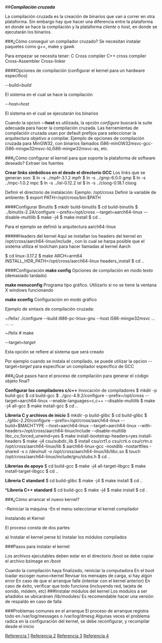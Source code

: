 ##**_Compilación cruzada_**

La compilación cruzada es la creación de binarios que van a correr en otra plataforma. Sin embargo hay que hacer una diferencia entre la plataforma en donde se hace la compilación y la plataforma _cliente_ o _host_, en donde se ejecutarán los binarios.

###¿Cómo conseguir un compilador cruzado?
Se necesitan instalar paquetes como g++, make y gawk

Para empezar se necesita tener:
C Cross compiler
C++ cross compiler
Cross-Assembler
Cross-linker


####Opciones de compilación (configurar el kernel para un hardware específico)

--build=_build_

El sistema en el cual se hace la compilación

--host=_host_

El sistema en el cual se ejecutarán los binarios

Cuando la opcion __--host__ es utilizada, la opción _configure_ buscará la suite adecuada para hacer la compilación cruzada. Las herramientas de compilación cruzada usan por default prefijos para seleccionar la arquitectura objetivo a compilar. Ejemplo de opciones de compilación cruzada para MinGW32, con binarios llamados i586-minGW32msvc-gcc-i586-mingw32msvc-ld,i586-mingw32msvc-as, etc.

###¿Cómo configurar el kernel para que soporte la plataforma de software deseado?
Extraer los fuentes

**Crear links simbólicos en el desde el directorio GCC**
Los links que se generan son:
$ ln -s ../mpfr-3.1.2 mpfr
$ ln -s ../gmp-6.0.0 gmp
$ ln -s ../mpc-1.0.2 mpc
$ ln -s ../isl-0.12.2 isl
$ ln -s ../cloog-0.18.1 cloog

Definir el directorio de instalación:
Ejemplo: /opt/cross
Definir la variable de ambiente:
$ export PATH=/opt/cross/bin:$PATH

####Configurar Binutils
$ mkdir build-binutils
$ cd build-binutils
$ ../binutils-2.24/configure --prefix=/opt/cross --target=aarch64-linux --disable-multilib
$ make -j4
$ make install
$ cd ..

Para el ejemplo se definió la arquitectura aarch64-linux

#####Headers del kernel
Aqui se installan los headers del kernel en /opt/cross/aarch64-linux/include , con lo cual se harpa posible que el sistema utiliza el toolchain para hacer llamadas al kernel Aarch

$ cd linux-3.17.2
$ make ARCH=arm64 INSTALL_HDR_PATH=/opt/cross/aarch64-linux headers_install
$ cd ..

####Configuración
__make config__
Opciones de compilación en modo texto (demasiado tardado)

__make menuconfig__
Programa tipo gráfico. Utilizarlo si no se tiene la ventana X windows funcionando

__make xconfig__
Configuración en modo gráfico

Ejemplo de sintaxis de compilación cruzada:

~/felix/ ./configure --build i686-pc-linux-gnu --host i586-mingw32msvc
...
...
...

~/felix # make

--target=_target_

Esta opción se refiere al sistema que será creado

Por ejemplo cuando se instala el compilado, se puede utilizar la opcion --target=_target_ para especificar un compilador específico de GCC

###¿Qué pasos hace el proceso de compilación para generar el código objeto final?

**Configurar los compiladores c/c++**
Invocación de compiladores
$ mkdir -p build-gcc
$ cd build-gcc
$ ../gcc-4.9.2/configure --prefix=/opt/cross --target=aarch64-linux --enable-languages=c,c++ --disable-multilib
$ make -j4 all-gcc
$ make install-gcc
$ cd ..

**Libreria C y archivos de inicio**
$ mkdir -p build-glibc
$ cd build-glibc
$ ../glibc-2.20/configure --prefix=/opt/cross/aarch64-linux --build=$MACHTYPE --host=aarch64-linux --target=aarch64-linux --with-headers=/opt/cross/aarch64-linux/include --disable-multilib libc_cv_forced_unwind=yes
$ make install-bootstrap-headers=yes install-headers
$ make -j4 csu/subdir_lib
$ install csu/crt1.o csu/crti.o csu/crtn.o /opt/cross/aarch64-linux/lib
$ aarch64-linux-gcc -nostdlib -nostartfiles -shared -x c /dev/null -o /opt/cross/aarch64-linux/lib/libc.so
$ touch /opt/cross/aarch64-linux/include/gnu/stubs.h
$ cd ..

**Librerias de apoyo**
$ cd build-gcc
$ make -j4 all-target-libgcc
$ make install-target-libgcc
$ cd ..

**Libreria C standard**
$ cd build-glibc
$ make -j4
$ make install
$ cd ..

***Libreria C++ standard**
$ cd build-gcc
$ make -j4
$ make install
$ cd .

###¿Cómo arrancar el nuevo kernel?

-Reiniciar la máquina
-En el menu seleccionar el kernel compilador

Instalando el Kernel

El proceso consta de dos partes

a) Instalar el kernel perse
b) Instalar los módulos compilados

###Pasos para instalar el kernel

Los archivos ejecutables deben estar en el directorio /boot
se debe copiar el archivo bzimage en /boot


Cuando la compilación haya finalizado, reiniciar la computadora
En el boot loadar escoger nuevo>kernel
Revisar los mensajes de carga, si hay algún error
En caso de que el arranque falle (intentar con el kernel anterior)
En caso de éxito, verificar que todo funciona (incluyendo red, tarjeta de sonido, módem, etc)
###Instalar módulos del kernel
Los módulos a ser añadidos se ubicaránen /lib/modules/<version>
Es recomendable hacer una versión de respaldo en caso de falla

###Problemas comunes en el arranque
El proceso de arranque registra todo en /var/log/messages o /var/log/dmesg
Algunas veces el problema radica en la configuración del kernel, se debe reconfigurar, y recompilar desde el inicio



[Referencia 1](http://www.haifux.org/lectures/88-sil/kernel-compilation.html)
[Referencia 2](https://www.gnu.org/software/automake/manual/html_node/Cross_002dCompilation.html)
[Referencia 3](http://www.tldp.org/HOWTO/html_single/Module-HOWTO/)
[Referencia 4](http://preshing.com/20141119/how-to-build-a-gcc-cross-compiler/)
